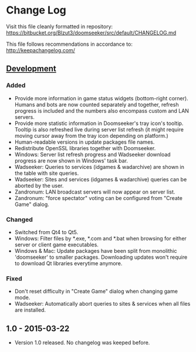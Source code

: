 # Change Log

Visit this file cleanly formatted in repository:
https://bitbucket.org/Blzut3/doomseeker/src/default/CHANGELOG.md

This file follows recommendations in accordance to:
http://keepachangelog.com/

## [Development][development]
### Added
- Provide more information in game status widgets (bottom-right corner).
Humans and bots are now counted separately and together, refresh progress
is included and the numbers also encompass custom and LAN servers.
- Provide more statistic information in Doomseeker's tray icon's tooltip.
Tooltip is also refreshed live during server list refresh (it might
require moving cursor away from the tray icon depending on platform.)
- Human-readable versions in update packages file names.
- Redistribute OpenSSL libraries together with Doomseeker.
- Windows: Server list refresh progress and Wadseeker download progress
are now shown in Windows' task bar.
- Wadseeker: Queries to services (idgames & wadarchive) are shown in
the table with site queries.
- Wadseeker: Sites and services (idgames & wadarchive) queries can
be aborted by the user.
- Zandronum: LAN broadcast servers will now appear on server list.
- Zandronum: "force spectator" voting can be configured from "Create
Game" dialog.

### Changed
- Switched from Qt4 to Qt5.
- Windows: Filter files by *.exe, *.com and *.bat when browsing for
either server or client game executables.
- Windows & Mac: Update packages have been split from monolithic
'doomseeker' to smaller packages. Downloading updates won't
require to download Qt libraries everytime anymore.

### Fixed
- Don't reset difficulty in "Create Game" dialog when changing game mode.
- Wadseeker: Automatically abort queries to sites & services when all
files are installed.


## 1.0 - 2015-03-22
- Version 1.0 released. No changelog was keeped before.

[development]: https://bitbucket.org/Blzut3/doomseeker/commits/all
